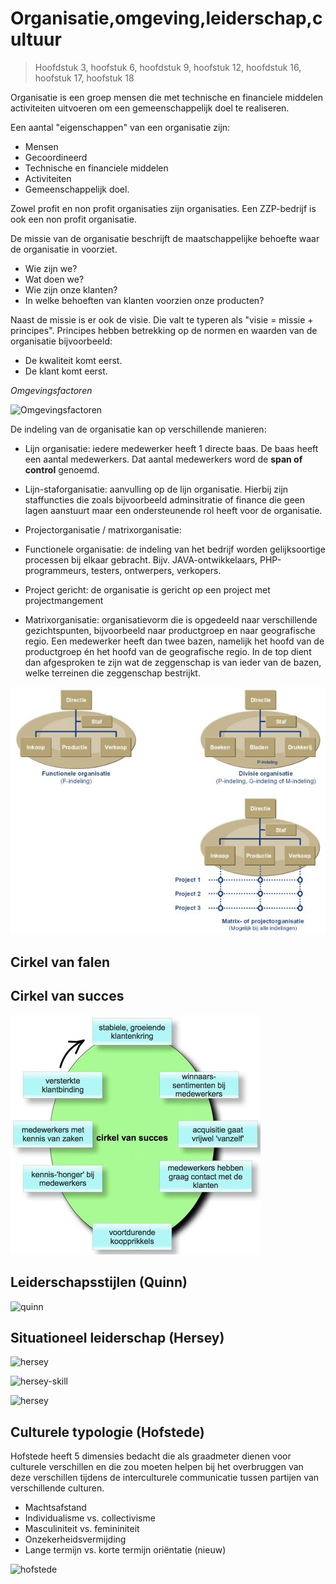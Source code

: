 # Organisatie,omgeving,leiderschap,cultuur 

> Hoofdstuk 3, hoofstuk 6, hoofdstuk 9, hoofstuk 12, hoofdstuk 16, hoofstuk 17, hoofstuk 18

Organisatie is een groep mensen die met technische en financiele middelen activiteiten uitvoeren om een gemeenschappelijk doel te realiseren.

Een aantal "eigenschappen" van een organisatie zijn:
 - Mensen
 - Gecoordineerd
 - Technische en financiele middelen
 - Activiteiten
 - Gemeenschappelijk doel.

Zowel profit en non profit organisaties zijn organisaties. Een ZZP-bedrijf is ook een non profit organisatie.

De missie van de organisatie beschrijft de maatschappelijke behoefte waar de organisatie in voorziet. 
 - Wie zijn we?
 - Wat doen we?
 - Wie zijn onze klanten?
 - In welke behoeften van klanten voorzien onze producten?

Naast de missie is er ook de visie. Die valt te typeren als "visie = missie + principes". Principes hebben betrekking op de normen en waarden van de organisatie bijvoorbeeld:  
 - De kwaliteit komt eerst.
 - De klant komt eerst.

*Omgevingsfactoren*

![Omgevingsfactoren](http://samenvatten.metmathijs.nl/IITORG/organisatie_omgeving.png)

De indeling van de organisatie kan op verschillende manieren: 

- Lijn organisatie: iedere medewerker heeft 1 directe baas. De baas heeft een aantal medewerkers. Dat aantal medewerkers word de **span of control** genoemd.

- Lijn-staforganisatie: aanvulling op de lijn organisatie. Hierbij zijn staffuncties die zoals bijvoorbeeld adminsitratie of finance die geen lagen aanstuurt maar een ondersteunende rol heeft voor de organisatie.

- Projectorganisatie / matrixorganisatie: 

- Functionele organisatie:  de indeling van het bedrijf worden gelijksoortige processen bij elkaar gebracht. Bijv. JAVA-ontwikkelaars, PHP-programmeurs, testers, ontwerpers, verkopers.

- Project gericht: de organisatie is gericht op een project met projectmangement

- Matrixorganisatie: organisatievorm die is opgedeeld naar verschillende gezichtspunten, bijvoorbeeld naar productgroep en naar geografische regio. Een medewerker heeft dan twee bazen, namelijk het hoofd van de productgroep én het hoofd van de geografische regio. In de top dient dan afgesproken te zijn wat de zeggenschap is van ieder van de bazen, welke terreinen die zeggenschap bestrijkt.

![lijn-staf](images/organisatiestructuren.jpg)

## Cirkel van falen
 <!-- Insert image of failure -->

## Cirkel van succes
![Cirkel van succes](images/cirkelvansucces.jpg)

## Leiderschapsstijlen (Quinn)  

![quinn](http://123management.nl/0/030_cultuur/images/010_leiderschap_leiderschapsstijlen2.jpg)

## Situationeel leiderschap (Hersey)
![hersey](http://123management.nl/0/030_cultuur/images/010_leiderschap_leiderschapsstijlen4b_blanchard.jpg)

![hersey-skill](http://123management.nl/0/030_cultuur/images/010_leiderschap_leiderschapsstijlen4c_competenties.jpg)

![hersey](http://123management.nl/0/030_cultuur/images/010_leiderschap_leiderschapsstijlen6_effectief.jpg)

## Culturele typologie (Hofstede)

Hofstede heeft 5 dimensies bedacht die als graadmeter dienen voor culturele verschillen en die zou moeten helpen bij het overbruggen van deze verschillen tijdens de interculturele communicatie tussen partijen van verschillende culturen.

- Machtsafstand
- Individualisme vs. collectivisme
- Masculiniteit vs. femininiteit
- Onzekerheidsvermijding
- Lange termijn vs. korte termijn oriëntatie (nieuw)

![hofstede](http://managementplatform.nl/wp-content/uploads/2014/02/002_cultuur_type3_hofstede.jpg)

